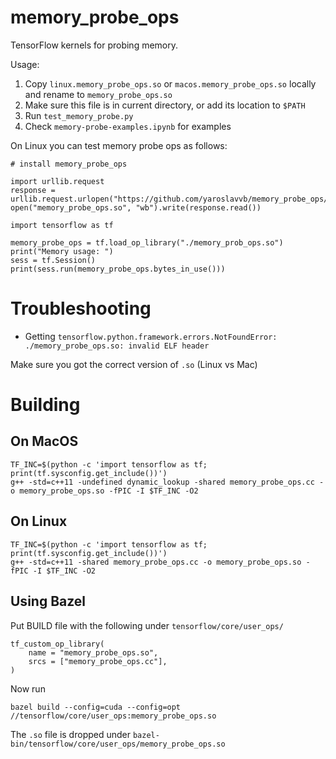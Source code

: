 # memory_probe_ops
TensorFlow kernels for probing memory.

Usage:

1. Copy `linux.memory_probe_ops.so` or `macos.memory_probe_ops.so` locally and rename to `memory_probe_ops.so`
2. Make sure this file is in current directory, or add its location to `$PATH`
3. Run `test_memory_probe.py`
4. Check `memory-probe-examples.ipynb` for examples

On Linux you can test memory probe ops as follows:

```
# install memory_probe_ops

import urllib.request
response = urllib.request.urlopen("https://github.com/yaroslavvb/memory_probe_ops/raw/master/linux.memory_probe_ops.so")
open("memory_probe_ops.so", "wb").write(response.read())

import tensorflow as tf

memory_probe_ops = tf.load_op_library("./memory_prob_ops.so")
print("Memory usage: ")
sess = tf.Session()
print(sess.run(memory_probe_ops.bytes_in_use()))
```


# Troubleshooting

- Getting `tensorflow.python.framework.errors.NotFoundError: ./memory_probe_ops.so: invalid ELF header`

Make sure you got the correct version of `.so` (Linux vs Mac)


# Building

## On MacOS
```
TF_INC=$(python -c 'import tensorflow as tf; print(tf.sysconfig.get_include())')
g++ -std=c++11 -undefined dynamic_lookup -shared memory_probe_ops.cc -o memory_probe_ops.so -fPIC -I $TF_INC -O2

```

## On Linux
```
TF_INC=$(python -c 'import tensorflow as tf; print(tf.sysconfig.get_include())')
g++ -std=c++11 -shared memory_probe_ops.cc -o memory_probe_ops.so -fPIC -I $TF_INC -O2

```
## Using Bazel
Put BUILD file with the following under `tensorflow/core/user_ops/`

```
tf_custom_op_library(
    name = "memory_probe_ops.so",
    srcs = ["memory_probe_ops.cc"],
)
```
Now run

`bazel build --config=cuda --config=opt //tensorflow/core/user_ops:memory_probe_ops.so
`

The `.so` file is dropped under `bazel-bin/tensorflow/core/user_ops/memory_probe_ops.so`
